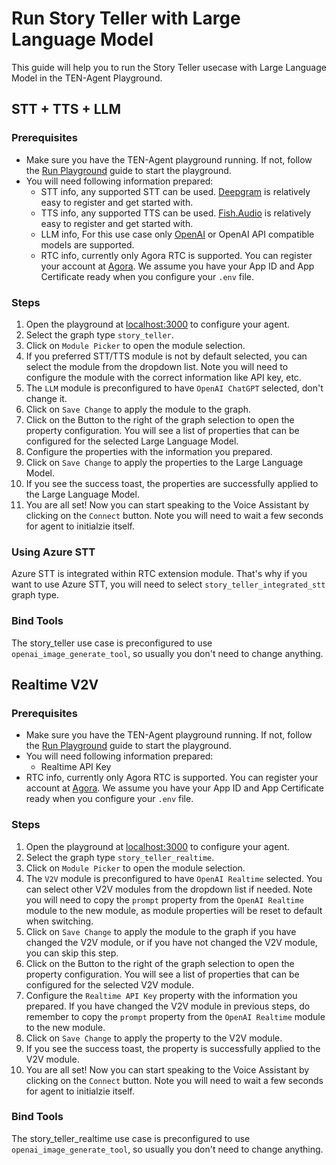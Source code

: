 # Run Story Teller with Large Language Model

This guide will help you to run the Story Teller usecase with Large Language Model in the TEN-Agent Playground.

## STT + TTS + LLM

### Prerequisites

- Make sure you have the TEN-Agent playground running. If not, follow the [Run Playground](https://doc.theten.ai/ten-agent/quickstart) guide to start the playground.
- You will need following information prepared:
  - STT info, any supported STT can be used. [Deepgram](https://deepgram.com/) is relatively easy to register and get started with.
  - TTS info, any supported TTS can be used. [Fish.Audio](https://fish.audio/) is relatively easy to register and get started with.
  - LLM info, For this use case only [OpenAI](https://openai.com) or OpenAI API compatible models are supported.
  - RTC info, currently only Agora RTC is supported. You can register your account at [Agora](https://www.agora.io/). We assume you have your App ID and App Certificate ready when you configure your `.env` file.

### Steps

1. Open the playground at [localhost:3000](http://localhost:3000) to configure your agent.
2. Select the graph type `story_teller`.
3. Click on `Module Picker` to open the module selection.
4. If you preferred STT/TTS module is not by default selected, you can select the module from the dropdown list. Note you will need to configure the module with the correct information like API key, etc.
5. The `LLM` module is preconfigured to have `OpenAI ChatGPT` selected, don't change it.
6. Click on `Save Change` to apply the module to the graph.
7. Click on the Button to the right of the graph selection to open the property configuration. You will see a list of properties that can be configured for the selected Large Language Model.
8. Configure the properties with the information you prepared.
9. Click on `Save Change` to apply the properties to the Large Language Model.
10. If you see the success toast, the properties are successfully applied to the Large Language Model.
11. You are all set! Now you can start speaking to the Voice Assistant by clicking on the `Connect` button. Note you will need to wait a few seconds for agent to initialzie itself.

### Using Azure STT

Azure STT is integrated within RTC extension module. That's why if you want to use Azure STT, you will need to select `story_teller_integrated_stt` graph type.

### Bind Tools

The story_teller use case is preconfigured to use `openai_image_generate_tool`, so usually you don't need to change anything.


## Realtime V2V


### Prerequisites

- Make sure you have the TEN-Agent playground running. If not, follow the [Run Playground](https://doc.theten.ai/ten-agent/quickstart) guide to start the playground.
- You will need following information prepared:
  - Realtime API Key
- RTC info, currently only Agora RTC is supported. You can register your account at [Agora](https://www.agora.io/). We assume you have your App ID and App Certificate ready when you configure your `.env` file.

### Steps

1. Open the playground at [localhost:3000](http://localhost:3000) to configure your agent.
2. Select the graph type `story_teller_realtime`.
3. Click on `Module Picker` to open the module selection.
4. The `V2V` module is preconfigured to have `OpenAI Realtime` selected. You can select other V2V modules from the dropdown list if needed. Note you will need to copy the `prompt` property from the `OpenAI Realtime` module to the new module, as module properties will be reset to default when switching.
5. Click on `Save Change` to apply the module to the graph if you have changed the V2V module, or if you have not changed the V2V module, you can skip this step.
6. Click on the Button to the right of the graph selection to open the property configuration. You will see a list of properties that can be configured for the selected V2V module.
7. Configure the `Realtime API Key` property with the information you prepared. If you have changed the V2V module in previous steps, do remember to copy the `prompt` property from the `OpenAI Realtime` module to the new module.
8. Click on `Save Change` to apply the property to the V2V module.
9. If you see the success toast, the property is successfully applied to the V2V module.
10. You are all set! Now you can start speaking to the Voice Assistant by clicking on the `Connect` button. Note you will need to wait a few seconds for agent to initialzie itself.

### Bind Tools

The story_teller_realtime use case is preconfigured to use `openai_image_generate_tool`, so usually you don't need to change anything.
